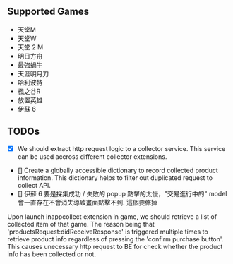 
## Supported Games

- 天堂M
- 天堂W
- 天堂 2 M
- 明日方舟
- 最強蝸牛
- 天涯明月刀
- 哈利波特
- 楓之谷R
- 放置英雄
- 伊蘇 6

## TODOs

- [x] We should extract http request logic to a collector service. This service can be used accross different collector extensions.
- [] Create a globally accessible dictionary to record collected product information. This dictionary helps to filter out duplicated request to collect API.
- [] 伊蘇 6 要是採集成功 / 失敗的 popup 點擊的太慢，"交易進行中的" model 會一直存在不會消失導致畫面點擊不到. 這個要修掉

Upon launch inappcollect extension in game, we should retrieve a list of collected item of that game. The reason being that 'productsRequest:didReceiveResponse' is triggered multiple times to retrieve product info regardless of pressing the 'confirm purchase button'. This causes unecessary http request to BE for check whether the product info has been collected or not.

